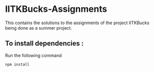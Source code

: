 # IITKBucks-Assignments
This contains the solutions to the assignments of the project IITKBucks being done as a summer project.

## To install dependencies :
Run the following command
```
npm install
```
